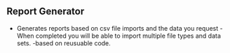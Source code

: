 ## Report Generator 
- Generates reports based on csv file imports and the data you request
-When completed you will be able to import multiple file types and data sets.
-based on reusuable code. 
